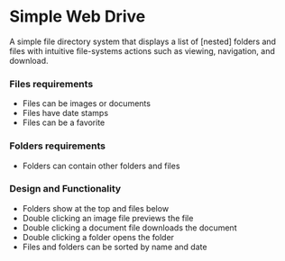 # Simple Web Drive

A simple file directory system that displays a list of [nested] folders and files with intuitive file-systems actions such as viewing, navigation, and download.

### Files requirements

- Files can be images or documents
- Files have date stamps
- Files can be a favorite

### Folders requirements

- Folders can contain other folders and files

### Design and Functionality

- Folders show at the top and files below
- Double clicking an image file previews the file
- Double clicking a document file downloads the document
- Double clicking a folder opens the folder
- Files and folders can be sorted by name and date

